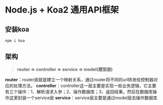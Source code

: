 # Node.js + Koa2 通用API框架
## 安装koa
```shell
npm i koa
```



## 架构

> **router => controller => service => model(模型层)**

**router**：router层就是建立一个映射关系，通过router将不同的url转发给控制器对应的处理方法。
**controller**：controller这一层主要是实现一些业务逻辑，它主要有三个操作：1、解析请求入参；2、操作数据库；3、返回结果。然后在数据库操作这里封装一个service层
**service**：service层主要是通过model层去操作数据库
